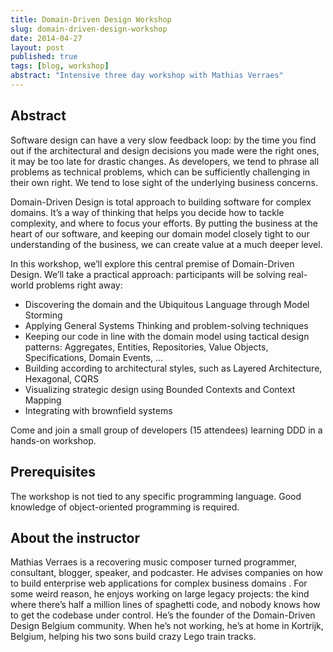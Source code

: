 ```yaml
---
title: Domain-Driven Design Workshop
slug: domain-driven-design-workshop
date: 2014-04-27
layout: post
published: true
tags: [blog, workshop]
abstract: "Intensive three day workshop with Mathias Verraes"
---
```



## Abstract

Software design can have a very slow feedback loop: by the time you find out if the architectural and design decisions you made were the right ones, it may be too late for drastic changes. As developers, we tend to phrase all problems as technical problems, which can be sufficiently challenging in their own right. We tend to lose sight of the underlying business concerns.

Domain-Driven Design is total approach to building software for complex domains. It’s a way of thinking that helps you decide how to tackle complexity, and where to focus your efforts. By putting the business at the heart of our software, and keeping our domain model closely tight to our understanding of the business, we can create value at a much deeper level.

In this workshop, we’ll explore this central premise of Domain-Driven Design. We’ll take a practical approach: participants will be solving real-world problems right away:

- Discovering the domain and the Ubiquitous Language through Model Storming
- Applying General Systems Thinking and problem-solving techniques
- Keeping our code in line with the domain model using tactical design patterns: Aggregates, Entities, Repositories, Value Objects, Specifications, Domain Events, ...
- Building according to architectural styles, such as Layered Architecture, Hexagonal, CQRS
- Visualizing strategic design using Bounded Contexts and Context Mapping
- Integrating with brownfield systems

Come and join a small group of developers (15 attendees) learning DDD in a hands-on workshop.

## Prerequisites

The workshop is not tied to any specific programming language. Good knowledge of object-oriented programming is required.

## About the instructor

Mathias Verraes is a recovering music composer turned programmer, consultant, blogger, speaker, and podcaster. He advises companies on how to build enterprise web applications for complex business domains . For some weird reason, he enjoys working on large legacy projects: the kind where there’s half a million lines of spaghetti code, and nobody knows how to get the codebase under control. He’s the founder of the Domain-Driven Design Belgium community. When he’s not working, he’s at home in Kortrijk, Belgium, helping his two sons build crazy Lego train tracks.



